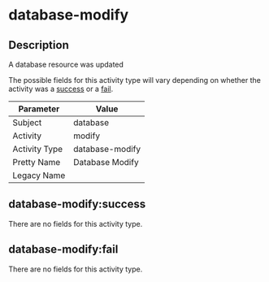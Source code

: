 database-modify
===============

Description
-----------
A database resource was updated

The possible fields for this activity type will vary depending on whether the activity was a [success](#database-modifysuccess) or a [fail](#database-modifyfail).

| Parameter     | Value           |
| ------------- | --------------- |
| Subject       | database        |
| Activity      | modify          |
| Activity Type | database-modify |
| Pretty Name   | Database Modify |
| Legacy Name   |                 |

database-modify:success
-----------------------

There are no fields for this activity type.


database-modify:fail
--------------------

There are no fields for this activity type.
